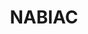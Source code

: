 ---
lastmod: '2025-04-06T06:05:20+00:00'
latitude: -32.133322
layout: suburb
longitude: 152.33084
postcode: '2312'
state: NSW
title: NABIAC
url: /nsw/nabiac/
---